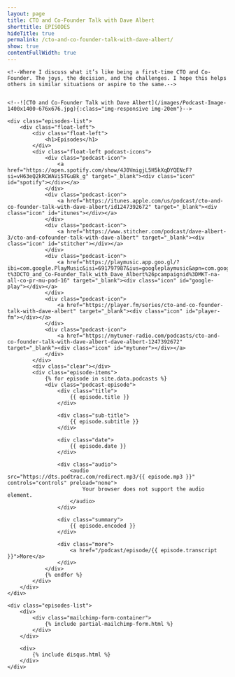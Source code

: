 ```yaml
---
layout: page
title: CTO and Co-Founder Talk with Dave Albert
shorttitle: EPISODES 
hideTitle: true
permalink: /cto-and-co-founder-talk-with-dave-albert/
show: true
contentFullWidth: true
---
```


<div class="episodes-container">
    <!--**CTO and Co-Founder Talk with Dave Albert**-->

    <!--Where I discuss what it’s like being a first-time CTO and Co-Founder. The joys, the decision, and the challenges. I hope this helps others in similar situations or aspire to the same.-->


    <!--![CTO and Co-Founder Talk with Dave Albert](/images/Podcast-Image-1400x1400-676x676.jpg){:class="img-responsive img-20em"}-->

    <div class="episodes-list">
        <div class="float-left">
            <div class="float-left">
                <h1>Episodes</h1>
            </div>
            <div class="float-left podcast-icons">
                <div class="podcast-icon">
                    <a href="https://open.spotify.com/show/4J0VmigjL5H5kXqDYQENcF?si=vH63eQ2kRCWAVi5TGuBk_g" target="_blank"><div class="icon" id="spotify"></div></a>
                </div>
                <div class="podcast-icon">
                    <a href="https://itunes.apple.com/us/podcast/cto-and-co-founder-talk-with-dave-albert/id1247392672" target="_blank"><div class="icon" id="itunes"></div></a>
                </div>
                <div class="podcast-icon">
                    <a href="https://www.stitcher.com/podcast/dave-albert-3/cto-and-cofounder-talk-with-dave-albert" target="_blank"><div class="icon" id="stitcher"></div></a>
                </div>
                <div class="podcast-icon">
                    <a href="https://playmusic.app.goo.gl/?ibi=com.google.PlayMusic&isi=691797987&ius=googleplaymusic&apn=com.google.android.music&link=https://play.google.com/music/m/I5xrkrvr34yc3b7zbcc7hysdm4y?t%3DCTO_and_Co-Founder_Talk_with_Dave_Albert%26pcampaignid%3DMKT-na-all-co-pr-mu-pod-16" target="_blank"><div class="icon" id="google-play"></div></a>
                </div>
                <div class="podcast-icon">
                    <a href="https://player.fm/series/cto-and-co-founder-talk-with-dave-albert" target="_blank"><div class="icon" id="player-fm"></div></a>
                </div>
                <div class="podcast-icon">
                    <a href="https://mytuner-radio.com/podcasts/cto-and-co-founder-talk-with-dave-albert-dave-albert-1247392672" target="_blank"><div class="icon" id="mytuner"></div></a>
                </div>
            </div>
            <div class="clear"></div>
            <div class="episode-items">
                {% for episode in site.data.podcasts %}
                <div class="podcast-episode">
                    <div class="title">
                        {{ episode.title }}
                    </div>

                    <div class="sub-title">
                        {{ episode.subtitle }}
                    </div>

                    <div class="date">
                        {{ episode.date }}
                    </div>

                    <div class="audio">
                        <audio src="https://dts.podtrac.com/redirect.mp3/{{ episode.mp3 }}" controls="controls" preload="none">
                            Your browser does not support the audio element.
                        </audio>
                    </div>

                    <div class="summary">
                        {{ episode.encoded }}
                    </div>

                    <div class="more">
                        <a href="/podcast/episode/{{ episode.transcript }}">More</a>
                    </div>
                </div>
                {% endfor %}
            </div>
        </div>
    </div>

    <div class="episodes-list">
        <div>
            <div class="mailchimp-form-container">
                {% include partial-mailchimp-form.html %}
            </div>
        </div>

        <div>
            {% include disqus.html %}
        </div>
    </div>
</div>
